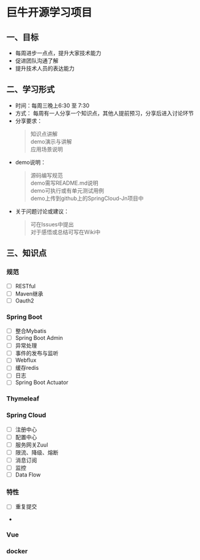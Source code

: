 # 巨牛开源学习项目
## 一、目标
- 每周进步一点点，提升大家技术能力
- 促进团队沟通了解
- 提升技术人员的表达能力
## 二、学习形式
- 时间：每周三晚上6:30 至 7:30
- 方式：
每周有一人分享一个知识点，其他人提前预习，分享后进入讨论环节
- 分享要求：
   > 知识点讲解  
   > demo演示与讲解   
   > 应用场景说明
- demo说明：
   > 源码编写规范   
   > demo需写README.md说明   
   > demo可执行或有单元测试用例   
   > demo上传到github上的SpringCloud-Jn项目中
- 关于问题讨论或建议：
   > 可在Issues中提出   
   > 对于感悟或总结可写在Wiki中
## 三、知识点

### 规范
- [ ] RESTful   
- [ ] Maven继承
- [ ] Oauth2
### Spring Boot
- [ ] 整合Mybatis
- [ ] Spring Boot Admin
- [ ] 异常处理
- [ ] 事件的发布与监听
- [ ] Webflux
- [ ] 缓存redis
- [ ] 日志
- [ ] Spring Boot Actuator
### Thymeleaf

### Spring Cloud
- [ ] 注册中心
- [ ] 配置中心
- [ ] 服务网关Zuul
- [ ] 限流、降级、熔断
- [ ] 消息订阅
- [ ] 监控
- [ ] Data Flow

### 特性
- [ ] 重复提交
-
### Vue

### docker


